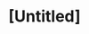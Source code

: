 ---
pid: FS371
title: "[Untitled]"
location_transcription: 
zipcode: '19132'
outside_phl: 
neighborhood: Strawberry Mansion
age: '2'
age_range: "<6"
instagram: 
image_file_name: FS_371.jpg
proposal_transcription: 
topic: Unknown
topic_summary: '0'
type: Other No Form
keywords_other: 
credit: Sue
image_labels: 
twitter: 
facebook: 
permalink: "/monuments/fs371/"
layout: item-page
---